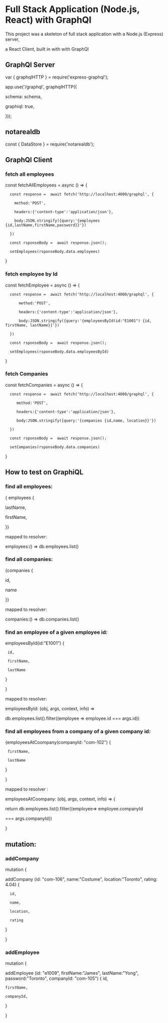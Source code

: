 # Full Stack Application (Node.js, React) with GraphQl

This project was a skeleton of full stack application with a Node.js (Express) server,

a React Client, built in with with GraphQl 

## GraphQl Server 

var { graphqlHTTP } = require('express-graphql');

app.use('/graphql', graphqlHTTP({

   schema: schema,

   graphiql: true,

 }));

## notarealdb

const { DataStore } = require('notarealdb'); 

## GraphQl Client 

### fetch all employees

const fetchAllEmployees = async () => {

      const response =  await fetch('http://localhost:4000/graphql', {

        method:'POST',

        headers:{'content-type':'application/json'},

        body:JSON.stringify({query:'{employees {id,lastName,firstName,password}}'})

      })

      const rsponseBody =  await response.json();

      setEmployees(rsponseBody.data.employees)

}

### fetch employee by Id 

const fetchEmployee = async () => {

      const response =  await fetch('http://localhost:4000/graphql', {

          method:'POST',

          headers:{'content-type':'application/json'},

          body:JSON.stringify({query:'{employeesById(id:"E1001") {id, firstName, lastName}}'})

      })

      const rsponseBody =  await response.json();

      setEmployees(rsponseBody.data.employeesById)

  }

### fetch Companies

const fetchCompanies = async () => {

      const response =  await fetch('http://localhost:4000/graphql', {

         method:'POST',

         headers:{'content-type':'application/json'},

         body:JSON.stringify({query:'{companies {id,name, location}}'})
       
      })

      const rsponseBody =  await response.json();
      
      setCompanies(rsponseBody.data.companies)

  }

## How to test on GraphiQL

### find all employees:

{ employees {

   lastName,

   firstName,

}}

mapped to resolver:

employees:() => db.employees.list()

### find all companies:

{companies {

   id,

   name

}}

mapped to resolver:

companies:() => db.companies.list() 

### find an employee of a given employee id:

employeesById(id:"E1001") {  

     id, 

     firstName,

     lastName

  }  

}  

mapped to resolver:

employeesById: (obj, args, context, info) => 
      
  db.employees.list().filter((employee => employee.id === args.id))
   

### find all employees from a company of a given company id:

{employeesAtCoompany(companyId: "com-102") {

     firstName,

     lastName

   }

}

mapped to resolver :

employeesAtCoompany: (obj, args, context, info) => {
      
   return db.employees.list().filter((employee=> employee.companyId 
   
   === args.companyId))
   
}

## mutation:

### addCompany

mutation {

  addCompany (id: "com-106", name:"Costume", location:"Toronto", rating: 4.04) {

      id,

      name,

      location,

      rating

  }

}

### addEmployee

mutation {

  addEmployee (id: "e1009", firstName:"James", lastName:"Yong", password:"Toronto", companyId: "com-105") {
    id,

    firstName,

    companyId,

  }
  
}


